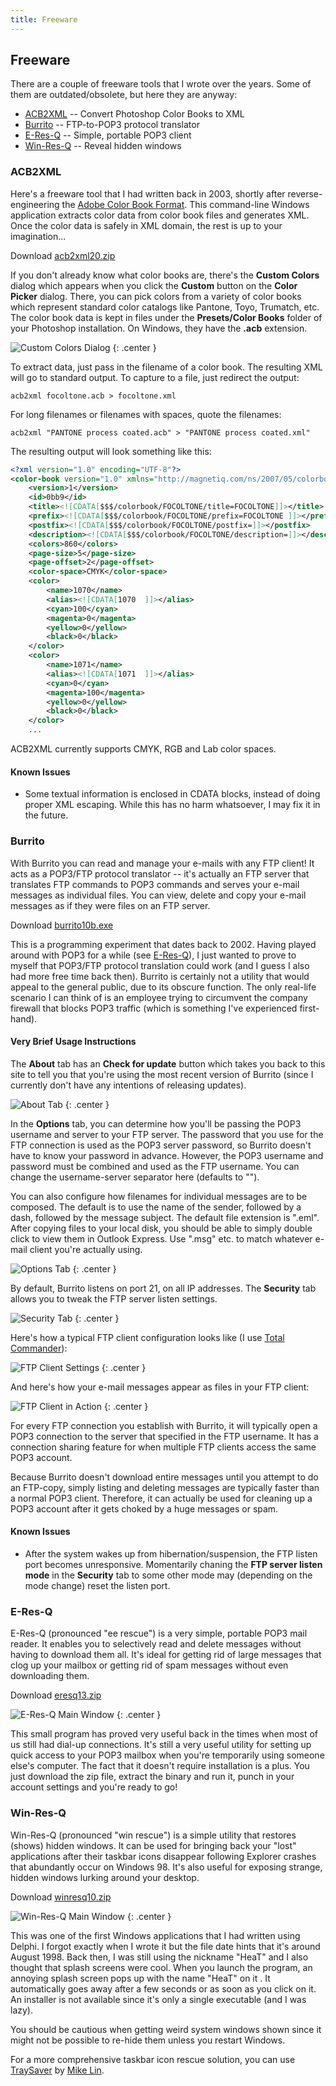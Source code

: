 ```yaml
---
title: Freeware
---
```


## Freeware

There are a couple of freeware tools that I wrote over the years. Some of them are outdated/obsolete, but here they are anyway:

* [ACB2XML](#acb2xml) -- Convert Photoshop Color Books to XML
* [Burrito](#burrito) -- FTP-to-POP3 protocol translator
* [E-Res-Q](#e-res-q) -- Simple, portable POP3 client
* [Win-Res-Q](#win-res-q) -- Reveal hidden windows

### ACB2XML

Here's a freeware tool that I had written back in 2003, shortly after reverse-engineering the [Adobe Color Book Format](/pages/acb-spec). This command-line Windows application extracts color data from color book files and generates XML. Once the color data is safely in XML domain, the rest is up to your imagination...

Download [acb2xml20.zip](https://github.com/atesgoral/acb2xml/releases/download/v2.0/acb2xml20.zip)

If you don't already know what color books are, there's the **Custom Colors** dialog which appears when you click the **Custom** button on the **Color Picker** dialog. There, you can pick colors from a variety of color books which represent standard color catalogs like Pantone, Toyo, Trumatch, etc. The color book data is kept in files under the **Presets/Color Books** folder of your Photoshop installation. On Windows, they have the **.acb** extension.

![Custom Colors Dialog](i/custom_colors.jpg)
{: .center }

To extract data, just pass in the filename of a color book. The resulting XML will go to standard output. To capture to a file, just redirect the output:

```shell
acb2xml focoltone.acb > focoltone.xml
```

For long filenames or filenames with spaces, quote the filenames:

```shell
acb2xml "PANTONE process coated.acb" > "PANTONE process coated.xml"
```

The resulting output will look something like this:

```xml
<?xml version="1.0" encoding="UTF-8"?>
<color-book version="1.0" xmlns="http://magnetiq.com/ns/2007/05/colorbook">
    <version>1</version>
    <id>0bb9</id>
    <title><![CDATA[$$$/colorbook/FOCOLTONE/title=FOCOLTONE]]></title>
    <prefix><![CDATA[$$$/colorbook/FOCOLTONE/prefix=FOCOLTONE ]]></prefix>
    <postfix><![CDATA[$$$/colorbook/FOCOLTONE/postfix=]]></postfix>
    <description><![CDATA[$$$/colorbook/FOCOLTONE/description=]]></description>
    <colors>860</colors>
    <page-size>5</page-size>
    <page-offset>2</page-offset>
    <color-space>CMYK</color-space>
    <color>
        <name>1070</name>
        <alias><![CDATA[1070  ]]></alias>
        <cyan>100</cyan>
        <magenta>0</magenta>
        <yellow>0</yellow>
        <black>0</black>
    </color>
    <color>
        <name>1071</name>
        <alias><![CDATA[1071  ]]></alias>
        <cyan>0</cyan>
        <magenta>100</magenta>
        <yellow>0</yellow>
        <black>0</black>
    </color>
    ...
```

ACB2XML currently supports CMYK, RGB and Lab color spaces.

#### Known Issues

* Some textual information is enclosed in CDATA blocks, instead of doing proper XML escaping. While this has no harm whatsoever, I may fix it in the future.

### Burrito

With Burrito you can read and manage your e-mails with any FTP client! It acts as a POP3/FTP protocol translator -- it's actually an FTP server that translates FTP commands to POP3 commands and serves your e-mail messages as individual files. You can view, delete and copy your e-mail messages as if they were files on an FTP server.

Download [burrito10b.exe](https://github.com/atesgoral/burrito/releases/download/v1.0b/burrito10b.exe)

This is a programming experiment that dates back to 2002. Having played around with POP3 for a while (see [E-Res-Q](#e-res-q)), I just wanted to prove to myself that POP3/FTP protocol translation could work (and I guess I also had more free time back then). Burrito is certainly not a utility that would appeal to the general public, due to its obscure function. The only real-life scenario I can think of is an employee trying to circumvent the company firewall that blocks POP3 traffic (which is something I've experienced first-hand).

#### Very Brief Usage Instructions

The **About** tab has an **Check for update** button which takes you back to this site to tell you that you're using the most recent version of Burrito (since I currently don't have any intentions of releasing updates).

![About Tab](i/burrito_idle.jpg)
{: .center }

In the **Options** tab, you can determine how you'll be passing the POP3 username and server to your FTP server. The password that you use for the FTP connection is used as the POP3 server password, so Burrito doesn't have to know your password in advance. However, the POP3 username and password must be combined and used as the FTP username. You can change the username-server separator here (defaults to "\").

You can also configure how filenames for individual messages are to be composed. The default is to use the name of the sender, followed by a dash, followed by the message subject. The default file extension is ".eml". After copying files to your local disk, you should be able to simply double click to view them in Outlook Express. Use ".msg" etc. to match whatever e-mail client you're actually using.

![Options Tab](i/burrito_options.jpg)
{: .center }

By default, Burrito listens on port 21, on all IP addresses. The **Security** tab allows you to tweak the FTP server listen settings.

![Security Tab](i/burrito_security.jpg)
{: .center }

Here's how a typical FTP client configuration looks like (I use [Total Commander](https://www.ghisler.com/)):

![FTP Client Settings](i/burrito_ftpsettings.jpg)
{: .center }

And here's how your e-mail messages appear as files in your FTP client:

![FTP Client in Action](i/burrito_ftpaction.jpg)
{: .center }

For every FTP connection you establish with Burrito, it will typically open a POP3 connection to the server that specified in the FTP username. It has a connection sharing feature for when multiple FTP clients access the same POP3 account.

Because Burrito doesn't download entire messages until you attempt to do an FTP-copy, simply listing and deleting messages are typically faster than a normal POP3 client. Therefore, it can actually be used for cleaning up a POP3 account after it gets choked by a huge messages or spam.

#### Known Issues

* After the system wakes up from hibernation/suspension, the FTP listen port becomes unresponsive. Momentarily chaning the **FTP server listen mode** in the **Security** tab to some other mode may (depending on the mode change) reset the listen port.

### E-Res-Q

E-Res-Q (pronounced "ee rescue") is a very simple, portable POP3 mail reader. It enables you to selectively read and delete messages without having to download them all. It's ideal for getting rid of large messages that clog up your mailbox or getting rid of spam messages without even downloading them.

Download [eresq13.zip](https://github.com/atesgoral/e-res-q/releases/download/v1.3/eresq13.zip)

![E-Res-Q Main Window](i/e-res-q-ss.jpg)
{: .center }

This small program has proved very useful back in the times when most of us still had dial-up connections. It's still a very useful utility for setting up quick access to your POP3 mailbox when you're temporarily using someone else's computer. The fact that it doesn't require installation is a plus. You just download the zip file, extract the binary and run it, punch in your account settings and you're ready to go!

### Win-Res-Q

Win-Res-Q (pronounced "win rescue") is a simple utility that restores (shows) hidden windows. It can be used for bringing back your "lost" applications after their taskbar icons disappear following Explorer crashes that abundantly occur on Windows 98. It's also useful for exposing strange, hidden windows lurking around your desktop.

Download [winresq10.zip](https://github.com/atesgoral/win-res-q/releases/download/v1.0/winresq10.zip)

![Win-Res-Q Main Window](i/win-res-q-ss.gif)
{: .center }

This was one of the first Windows applications that I had written using Delphi. I forgot exactly when I wrote it but the file date hints that it's around August 1998. Back then, I was still using the nickname "HeaT" and I also thought that splash screens were cool. When you launch the program, an annoying splash screen pops up with the name "HeaT" on it . It automatically goes away after a few seconds or as soon as you click on it. An installer is not available since it's only a single executable (and I was lazy).

You should be cautious when getting weird system windows shown since it might not be possible to re-hide them unless you restart Windows.

For a more comprehensive taskbar icon rescue solution, you can use [TraySaver](http://www.mlin.net/TraySaver.shtml) by [Mike Lin](http://www.mlin.net/).
